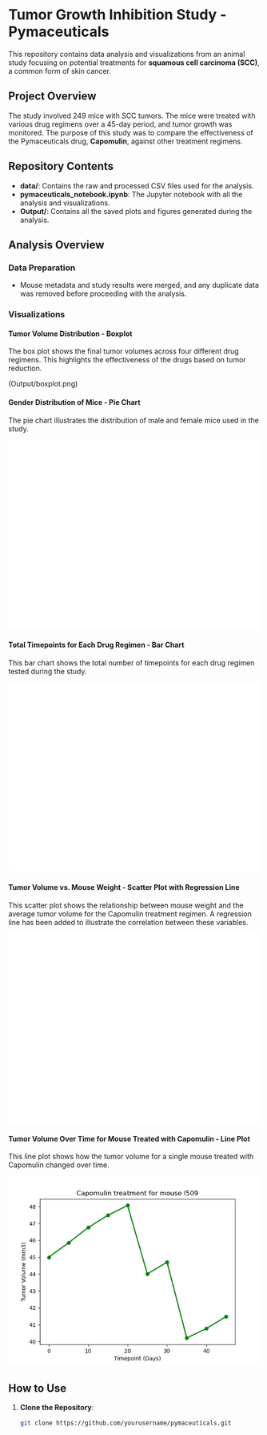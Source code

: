 

# Tumor Growth Inhibition Study - Pymaceuticals

This repository contains data analysis and visualizations from an animal study focusing on potential treatments for **squamous cell carcinoma (SCC)**, a common form of skin cancer.

## Project Overview
The study involved 249 mice with SCC tumors. The mice were treated with various drug regimens over a 45-day period, and tumor growth was monitored. The purpose of this study was to compare the effectiveness of the Pymaceuticals drug, **Capomulin**, against other treatment regimens.

## Repository Contents
- **data/**: Contains the raw and processed CSV files used for the analysis.
- **pymaceuticals_notebook.ipynb**: The Jupyter notebook with all the analysis and visualizations.
- **Output/**: Contains all the saved plots and figures generated during the analysis.


## Analysis Overview

### Data Preparation
- Mouse metadata and study results were merged, and any duplicate data was removed before proceeding with the analysis.

### Visualizations

#### Tumor Volume Distribution - Boxplot
The box plot shows the final tumor volumes across four different drug regimens. This highlights the effectiveness of the drugs based on tumor reduction.

(Output/boxplot.png)

#### Gender Distribution of Mice - Pie Chart
The pie chart illustrates the distribution of male and female mice used in the study.

![Gender Distribution](Output/distribution.png)

#### Total Timepoints for Each Drug Regimen - Bar Chart
This bar chart shows the total number of timepoints for each drug regimen tested during the study.

![Total Timepoints](Output/total_timepoints.png)

#### Tumor Volume vs. Mouse Weight - Scatter Plot with Regression Line
This scatter plot shows the relationship between mouse weight and the average tumor volume for the Capomulin treatment regimen. A regression line has been added to illustrate the correlation between these variables.

![Tumor Regression](Output/tumor_regression.png)

#### Tumor Volume Over Time for Mouse Treated with Capomulin - Line Plot
This line plot shows how the tumor volume for a single mouse treated with Capomulin changed over time.

![Tumor Volume](Output/tumorvolumn.png)

## How to Use
1. **Clone the Repository**:
   ```bash
   git clone https://github.com/yourusername/pymaceuticals.git
